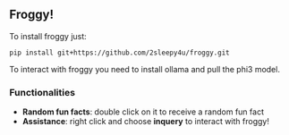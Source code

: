 ## Froggy!

To install froggy just:

    pip install git+https://github.com/2sleepy4u/froggy.git

To interact with froggy you need to install ollama and pull the phi3 model.  


### Functionalities
- **Random fun facts**: double click on it to receive a random fun fact
- **Assistance**: right click and choose **inquery** to interact with froggy!
